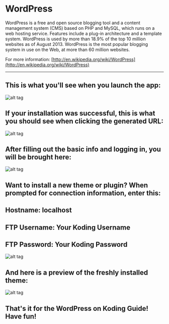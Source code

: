WordPress
============

WordPress is a free and open source blogging tool and a content management system (CMS) based on PHP and MySQL, which runs on a web hosting service. Features include a plug-in architecture and a template system. WordPress is used by more than 18.9% of the top 10 million websites as of August 2013. WordPress is the most popular blogging system in use on the Web, at more than 60 million websites.


For more information: [http://en.wikipedia.org/wiki/WordPress](http://en.wikipedia.org/wiki/WordPress) 


_________________________

This is what you'll see when you launch the app:
--------------------------


![alt tag](http://i.imgur.com/JdHBlxg.png)


If your installation was successful, this is what you should see when clicking the generated URL: 
--------------------------


![alt tag](http://i.imgur.com/I4wgPux.png)


After filling out the basic info and logging in, you will be brought here: 
--------------------------


![alt tag](http://i.imgur.com/IUgwK3S.png)


Want to install a new theme or plugin? When prompted for connection information, enter this: 
--------------------------
Hostname: localhost
--------------------------
FTP Username: Your Koding Username
--------------------------
FTP Password: Your Koding Password
--------------------------


![alt tag](http://i.imgur.com/zg9o6lZ.png)


And here is a preview of the freshly installed theme: 
--------------------------


![alt tag](http://i.imgur.com/qycJmsH.png)



That's it for the WordPress on Koding Guide! Have fun!
--------------------------





